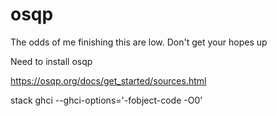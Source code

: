 # osqp

The odds of me finishing this are low. Don't get your hopes up

Need to install osqp

https://osqp.org/docs/get_started/sources.html



stack ghci --ghci-options='-fobject-code -O0'
